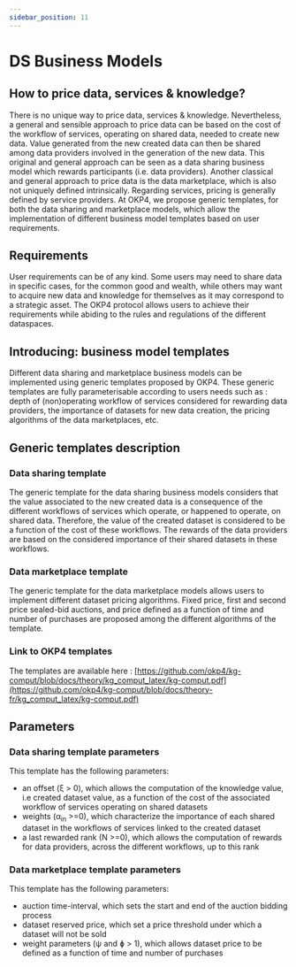 ```yaml
---
sidebar_position: 11
---
```


# DS Business Models

## How to price data, services & knowledge?

There is no unique way to price data, services & knowledge.  Nevertheless, a general and sensible approach to price data can be based on the cost of the workflow of services, operating on shared data, needed to create new data.  Value generated from the new created data can then be shared among data providers involved in the generation of the new data.  This original and general approach can be seen as a data sharing business model which rewards participants (i.e. data providers).  Another classical and general approach to price data is the data marketplace, which is also not uniquely defined intrinsically.  Regarding services, pricing is generally defined by service providers.  At OKP4, we propose generic templates, for both the data sharing and marketplace models, which allow the implementation of different business model templates based on user requirements.

## Requirements

User requirements can be of any kind.  Some users may need to share data in specific cases, for the common good and wealth, while others may want to acquire new data and knowledge for themselves as it may correspond to a strategic asset.  The OKP4 protocol allows users to achieve their requirements while abiding to the rules and regulations of the different dataspaces. 

## Introducing: business model templates

Different data sharing and marketplace business models can be implemented using generic templates proposed by OKP4.  These generic templates are fully parameterisable according to users needs such as : depth of (non)operating workflow of services considered for rewarding data providers, the importance of datasets for new data creation, the pricing algorithms of the data marketplaces, etc.

## Generic templates description

### Data sharing template

The generic template for the data sharing business models considers that the value associated to the new created data is a consequence of the different workflows of services which operate, or happened to operate, on shared data.  Therefore, the value of the created dataset is considered to be a function of the cost of these workflows.  The rewards of the data providers are based on the considered importance of their shared datasets in these workflows. 

### Data marketplace template
The generic template for the data marketplace models allows users to implement different dataset pricing algorithms.  Fixed price, first and second price sealed-bid auctions, and price defined as a function of time and number of purchases are proposed among the different algorithms of the template.

### Link to OKP4 templates
The templates are available here : [https://github.com/okp4/kg-comput/blob/docs/theory/kg_comput_latex/kg-comput.pdf](https://github.com/okp4/kg-comput/blob/docs/theory-fr/kg_comput_latex/kg-comput.pdf)

## Parameters

### Data sharing template parameters

This template has the following parameters:

- an offset (&xi; > 0), which allows the computation of the knowledge value, i.e created dataset value, as a function of the cost of the associated workflow of services operating on shared datasets    
- weights (&alpha;<sub>in</sub> >=0), which characterize the importance of each shared dataset in the workflows of services linked to the created dataset 
- a last rewarded rank (N >=0), which allows the computation of rewards for data providers, across the different workflows, up to this rank

### Data marketplace template parameters

This template has the following parameters:

- auction time-interval, which sets the start and end of the auction bidding process
- dataset reserved price, which set a price threshold under which a dataset will not be sold
- weight parameters (&psi; and &#632; > 1), which allows dataset price to be defined as a function of time and number of purchases
